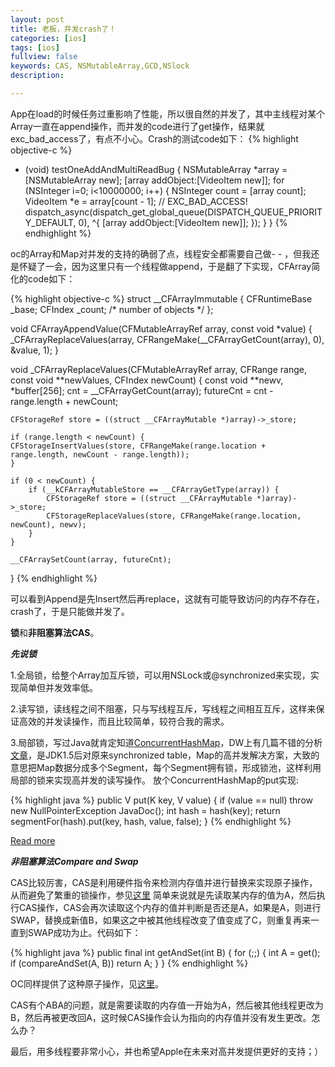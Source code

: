 ```yaml
---
layout: post
title: 老板，并发crash了！
categories: [ios]
tags: [ios]
fullview: false
keywords: CAS, NSMutableArray,GCD,NSlock
description: 

---
```


App在load的时候任务过重影响了性能，所以很自然的并发了，其中主线程对某个Array一直在append操作，而并发的code进行了get操作，结果就exc_bad_access了，有点不小心。Crash的测试code如下：
{% highlight objective-c %}
- (void) testOneAddAndMultiReadBug
{
    NSMutableArray *array = [NSMutableArray new];
    [array addObject:[VideoItem new]];
    for (NSInteger i=0; i<10000000; i++) {
        NSInteger count = [array count];
        VideoItem *e = array[count - 1]; // EXC_BAD_ACCESS!
        dispatch_async(dispatch_get_global_queue(DISPATCH_QUEUE_PRIORITY_DEFAULT, 0), ^{
            [array addObject:[VideoItem new]];
        });
    }
}
{% endhighlight %}

oc的Array和Map对并发的支持的确弱了点，线程安全都需要自己做- - ，但我还是怀疑了一会，因为这里只有一个线程做append，于是翻了下实现，CFArray简化的code如下：

{% highlight objective-c %}
struct __CFArrayImmutable {
    CFRuntimeBase _base;
    CFIndex _count;	/* number of objects */
};

void CFArrayAppendValue(CFMutableArrayRef array, const void *value) {
    _CFArrayReplaceValues(array, CFRangeMake(__CFArrayGetCount(array), 0), &value, 1);
}

void _CFArrayReplaceValues(CFMutableArrayRef array, CFRange range, const void **newValues, CFIndex newCount) {
    const void **newv, *buffer[256];
    cnt = __CFArrayGetCount(array);
    futureCnt = cnt - range.length + newCount;
    
    CFStorageRef store = ((struct __CFArrayMutable *)array)->_store;

    if (range.length < newCount) {
    CFStorageInsertValues(store, CFRangeMake(range.location + range.length, newCount - range.length));
	}
    
    if (0 < newCount) {
        if (__kCFArrayMutableStore == __CFArrayGetType(array)) {
            CFStorageRef store = ((struct __CFArrayMutable *)array)->_store;
            CFStorageReplaceValues(store, CFRangeMake(range.location, newCount), newv);
        }
    }
    
    __CFArraySetCount(array, futureCnt);
}
{% endhighlight %}

可以看到Append是先Insert然后再replace，这就有可能导致访问的内存不存在，crash了，于是只能做并发了。

**锁**和**非阻塞算法CAS**。

***先说锁***

1.全局锁，给整个Array加互斥锁，可以用NSLock或@synchronized来实现，实现简单但并发效率低。

2.读写锁，读线程之间不阻塞，只与写线程互斥，写线程之间相互互斥，这样来保证高效的并发读操作，而且比较简单，较符合我的需求。

3.局部锁，写过Java就肯定知道[ConcurrentHashMap](http://kickjava.com/src/java/util/concurrent/ConcurrentHashMap.java.htm)，DW上有几篇不错的分析[文章](http://www.ibm.com/developerworks/cn/java/j-jtp08223/)，是JDK1.5后对原来synchronized table，Map的高并发解决方案，大致的意思把Map数据分成多个Segment，每个Segment拥有锁，形成锁池，这样利用局部的锁来实现高并发的读写操作。
放个ConcurrentHashMap的put实现:

{% highlight java %}
public V put(K key, V value) {
    if (value == null)
        throw new NullPointerException  JavaDoc();
    int hash = hash(key);
    return segmentFor(hash).put(key, hash, value, false);
}
{% endhighlight %}

[Read more](http://kickjava.com/src/java/util/concurrent/ConcurrentHashMap.java.htm#ixzz33sZqQLUs)

***非阻塞算法Compare and Swap***

CAS比较厉害，CAS是利用硬件指令来检测内存值并进行替换来实现原子操作，从而避免了繁重的锁操作，参见[这里](http://www.ibm.com/developerworks/cn/java/j-jtp04186/) 简单来说就是先读取某内存的值为A，然后执行CAS操作，CAS会再次读取这个内存的值并判断是否还是A，如果是A，则进行SWAP，替换成新值B，如果这之中被其他线程改变了值变成了C，则重复再来一直到SWAP成功为止。代码如下：

{% highlight java %}
public final int getAndSet(int B) {
        for (;;) {
            int A = get();
            if (compareAndSet(A, B))
                return A;
        }
}
{% endhighlight %}

OC同样提供了这种原子操作，见[这里](https://developer.apple.com/library/mac/documentation/cocoa/conceptual/Multithreading/ThreadSafety/ThreadSafety.html)。

CAS有个ABA的问题，就是需要读取的内存值一开始为A，然后被其他线程更改为B，然后再被更改回A，这时候CAS操作会认为指向的内存值并没有发生更改。怎么办？

最后，用多线程要非常小心，并也希望Apple在未来对高并发提供更好的支持；）

